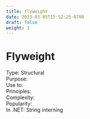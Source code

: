 ```yaml
---
title: flyweight
date: 2023-03-05T15:52:25-0700
draft: false
weight: 1
---
```


# Flyweight
Type: Structural  
Purpose:  
Use to:  
Principles:  
Complexity:  
Popularity:  
In .NET: String interning  
